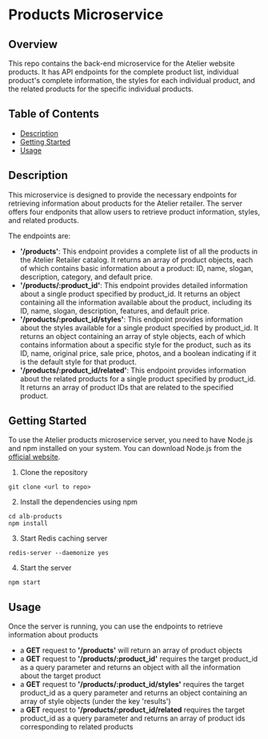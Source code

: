 # Products Microservice

## Overview

This repo contains the back-end microservice for the Atelier website products. It has API endpoints for the complete product list, individual product's complete information, the styles for each individual product, and the related products for the specific individual products.

## Table of Contents
* [Description](#Description)
* [Getting Started](#Getting-Started)
* [Usage](#Usage)

## Description

This microservice is designed to provide the necessary endpoints for retrieving information about products for the Atelier retailer. The server offers four endponits that allow users to retrieve product information, styles, and related products.

The endpoints are:
* **'/products'**: This endpoint provides a complete list of all the products in the Atelier Retailer catalog. It returns an array of product objects, each of which contains basic information about a product: ID, name, slogan, description, category, and default price.
* **'/products/:product_id'**:  This endpoint provides detailed information about a single product specified by product_id. It returns an object containing all the information available about the product, including its ID, name, slogan, description, features, and default price.
* **'/products/:product_id/styles'**: This endpoint provides information about the styles available for a single product specified by product_id. It returns an object containing an array of style objects, each of which contains information about a specific style for the product, such as its ID, name, original price, sale price, photos, and a boolean indicating if it is the default style for that product.
* **'/products/:product_id/related'**: This endpoint provides information about the related products for a single product specified by product_id. It returns an array of product IDs that are related to the specified product.

## Getting Started

To use the Atelier products microservice server, you need to have Node.js and npm installed on your system. You can download Node.js from the [official website](https://nodejs.org/en).
1. Clone the repository
```
git clone <url to repo>
```
2. Install the dependencies using npm
```
cd alb-products
npm install
```
3. Start Redis caching server
```
redis-server --daemonize yes
```
4. Start the server
```
npm start
```

## Usage
Once the server is running, you can use the endpoints to retrieve information about products
* a **GET** request to **'/products'** will return an array of product objects
* a **GET** request to **'/products/:product_id'** requires the target product_id as a query parameter and returns an object with all the information about the target product
* a **GET** request to **'/products/:product_id/styles'** requires the target product_id as a query parameter and returns an object containing an array of style objects (under the key 'results')
* a **GET** request to **'/products/:product_id/related** requires the target product_id as a query parameter and returns an array of product ids corresponding to related products
